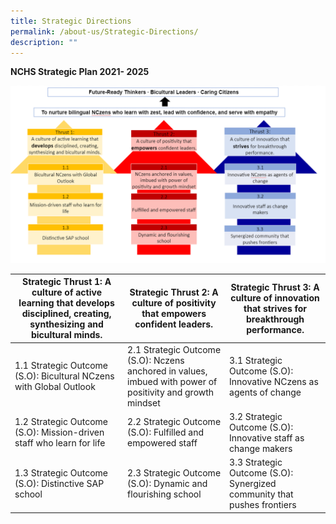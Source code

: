 ```yaml
---
title: Strategic Directions
permalink: /about-us/Strategic-Directions/
description: ""
---
```

**NCHS Strategic Plan 2021- 2025**

![](/images/Strategic%20Directions1.png)



|**Strategic Thrust 1: A culture of active learning that develops disciplined, creating, synthesizing and bicultural minds.** | **Strategic Thrust 2: A culture of positivity that empowers confident leaders.** | **Strategic Thrust 3: A culture of innovation that strives for breakthrough performance.** |
| -------- | -------- | -------- |
| 1.1 Strategic Outcome (S.O): Bicultural NCzens with Global Outlook   | 2.1 Strategic Outcome (S.O): Nczens anchored in values, imbued with power of positivity and growth  mindset     | 3.1 Strategic Outcome (S.O): Innovative NCzens as agents of change     |
|1.2 Strategic Outcome (S.O): Mission-driven staff who learn for life|2.2 Strategic Outcome (S.O): Fulfilled and empowered staff|3.2 Strategic Outcome (S.O): Innovative staff as change makers
|1.3 Strategic Outcome (S.O): Distinctive SAP school|2.3 Strategic Outcome (S.O): Dynamic and flourishing school|3.3 Strategic Outcome (S.O): Synergized community that pushes frontiers


